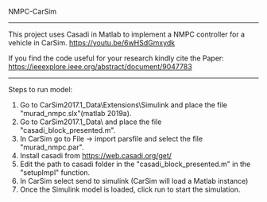NMPC-CarSim
***********

 This project uses Casadi in Matlab to implement a NMPC controller for a vehicle in CarSim.
  https://youtu.be/6wHSdGmxydk 

 If you find the code useful for your research kindly cite the Paper: https://ieeexplore.ieee.org/abstract/document/9047783
**************

Steps to run model:

 1. Go to CarSim2017.1_Data\Extensions\Simulink and place the file "murad_nmpc.slx"(matlab 2019a).
 2. Go to CarSim2017.1_Data\ and place the file "casadi_block_presented.m".
 3. In CarSim go to File -> import parsfile and select the file "murad_nmpc.par".
 4. Install casadi from https://web.casadi.org/get/
 5. Edit the path to casadi folder in the "casadi_block_presented.m" in the "setupImpl" function.
 6. In CarSim select send to simulink (CarSim will load a Matlab instance)
 7. Once the Simulink model is loaded, click run to start the simulation.
 
